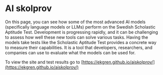 # AI skolprov

On this page, you can see how some of the most advanced AI models (specifically language models or LLMs) perform on the Swedish Scholastic Aptitude Test. Development is progressing rapidly, and it can be challenging to assess how well these new tools can solve various tasks. Having the models take tests like the Scholastic Aptitude Test provides a concrete way to measure their capabilities. It is a tool that developers, researchers, and companies can use to evaluate what the models can be used for.

To view the site and test results go to [https://ekgren.github.io/aiskolprov/](https://ekgren.github.io/aiskolprov/)